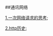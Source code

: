##通讯网络

[1.一次网络请求的思考](https://github.com/wulimax/blogs/blob/master/docs/HTTP/http.md);

[2.http历史](https://github.com/wulimax/blogs/blob/master/docs/HTTP/newhttp.md);

